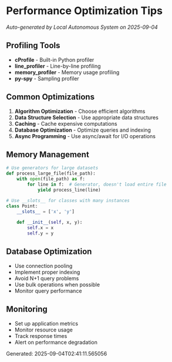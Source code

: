 # Performance Optimization Tips
*Auto-generated by Local Autonomous System on 2025-09-04*

## Profiling Tools
- **cProfile** - Built-in Python profiler
- **line_profiler** - Line-by-line profiling
- **memory_profiler** - Memory usage profiling
- **py-spy** - Sampling profiler

## Common Optimizations
1. **Algorithm Optimization** - Choose efficient algorithms
2. **Data Structure Selection** - Use appropriate data structures
3. **Caching** - Cache expensive computations
4. **Database Optimization** - Optimize queries and indexing
5. **Async Programming** - Use async/await for I/O operations

## Memory Management
```python
# Use generators for large datasets
def process_large_file(file_path):
    with open(file_path) as f:
        for line in f:  # Generator, doesn't load entire file
            yield process_line(line)

# Use __slots__ for classes with many instances
class Point:
    __slots__ = ['x', 'y']
    
    def __init__(self, x, y):
        self.x = x
        self.y = y
```

## Database Optimization
- Use connection pooling
- Implement proper indexing
- Avoid N+1 query problems
- Use bulk operations when possible
- Monitor query performance

## Monitoring
- Set up application metrics
- Monitor resource usage
- Track response times
- Alert on performance degradation

Generated: 2025-09-04T02:41:11.565056
